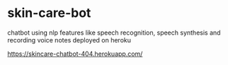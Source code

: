 # skin-care-bot

chatbot using nlp features like speech recognition, speech synthesis and recording voice notes deployed on heroku 

https://skincare-chatbot-404.herokuapp.com/

